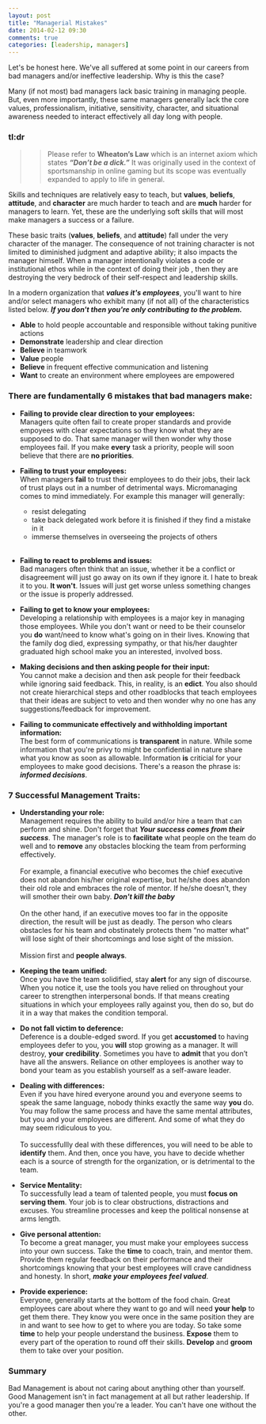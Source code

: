 ```yaml
---
layout: post
title: "Managerial Mistakes"
date: 2014-02-12 09:30
comments: true
categories: [leadership, managers]
---
```

Let's be honest here. We've all suffered at some point in our careers from bad managers and/or ineffective leadership. Why is this the case?

Many (if not most) bad managers lack basic training in managing people. But, even more importantly, these same managers generally lack the core values, professionalism, initiative, sensitivity, character, and situational awareness needed to interact effectively all day long with people.

### tl:dr
>> Please refer to **Wheaton’s Law** which is an internet axiom which states ***“Don’t be a dick.”*** It was originally used in the context of sportsmanship in online gaming but its scope was eventually expanded to apply to life in general.

Skills and techniques are relatively easy to teach, but **values**, **beliefs**, **attitude**, and **character** are much harder to teach and are **much** harder for managers to learn. Yet, these are the underlying soft skills that will most make managers a success or a failure.

These basic traits (**values**, **beliefs**, and **attitude**) fall under the very character of the manager. The consequence of not training character is not limited to diminished judgment  and adaptive ability; it also impacts the manager himself. When a manager intentionally violates a code or institutional ethos while in the context of doing their job , then they are destroying the very bedrock of their self-respect and leadership skills.

In a modern organization that ***values it's employees***, you'll want to hire and/or select managers who exhibit many (if not all) of the characteristics listed below. ***If you don't then you're only contributing to the problem.***

* **Able** to hold people accountable and responsible without taking punitive actions
* **Demonstrate** leadership and clear direction
* **Believe** in teamwork
* **Value** people
* **Believe** in frequent effective communication and listening
* **Want** to create an environment where employees are empowered

### There are fundamentally 6 mistakes that bad managers make:

* **Failing to provide clear direction to your employees:**<br>
Managers quite often fail to create proper standards and provide empoyees with clear expectations so they know what they are supposed to do. That same manager will then wonder why those employees fail. If you make **every** task a priority, people will soon believe that there are **no priorities**.<br>

* **Failing to trust your employees:**<br>
When managers **fail** to trust their employees to do their jobs, their lack of trust plays out in a number of detrimental ways. Micromanaging comes to mind immediately. For example this manager will generally:
	* resist delegating
	* take back delegated work before it is finished if they find a mistake in it
	* immerse themselves in overseeing the projects of others<br><br>

* **Failing to react to problems and issues:**<br>
Bad managers often think that an issue, whether it be a conflict or disagreement will just go away on its own if they ignore it. I hate to break it to you. **It won't**. Issues will just get worse unless something changes or the issue is properly addressed.<br>

* **Failing to get to know your employees:**<br>
Developing a relationship with employees is a major key in managing those employees. While you don't want or need to be their counselor you **do** want/need to know what's going on in their lives. Knowing that the family dog died, expressing sympathy, or that his/her daughter graduated high school make you an interested, involved boss.<br>

* **Making decisions and then asking people for their input:**<br>
You cannot make a decision and then ask people for their feedback while ignoring said feedback. This, in reality, is an **edict**.  You also should not create hierarchical steps and other roadblocks that teach employees that their ideas are subject to veto and then wonder why no one has any suggestions/feedback for improvement.<br>

* **Failing to communicate effectively and withholding important information:**<br>
The best form of communications is **transparent** in nature. While some information that you're privy to might be confidential in nature share what you know as soon as allowable. Information **is** criticial for your employees to make good decisions. There's a reason the phrase is: ***informed decisions***.<br>

### 7 Successful Management Traits:

* **Understanding your role:**<br>
Management requires the ability to build and/or hire a team that can perform and shine. Don't forget that ***Your success comes from their success***. The manager's role is to **facilitate** what people on the team do well and to **remove** any obstacles blocking the team from performing effectively.<br><br>For example, a financial executive who becomes the chief executive does not abandon his/her original expertise, but he/she does abandon their old role and embraces the role of mentor. If he/she doesn’t, they will smother their own baby. ***Don't kill the baby***<br><br>On the other hand, if an executive moves too far in the opposite direction, the result will be just as deadly. The person who clears obstacles for his team and obstinately protects them “no matter what” will lose sight of their shortcomings and lose sight of the mission.<br><br>Mission first and **people always**.<br>

* **Keeping the team unified:**<br>
Once you have the team solidified, stay **alert** for any sign of discourse. When you notice it, use the tools you have relied on throughout your career to strengthen interpersonal bonds. If that means creating situations in which your employees rally against you, then do so, but do it in a way that makes the condition temporal.<br>

* **Do not fall victim to deference:**<br>
Deference is a double-edged sword. If you get **accustomed** to having employees defer to you, you **will** stop growing as a manager. It will destroy, **your credibility**. Sometimes you have to **admit** that you don’t have all the answers. Reliance on other employees is another way to bond your team as you establish yourself as a self-aware leader.<br>

* **Dealing with differences:**<br>
Even if you have hired everyone around you and everyone seems to speak the same language, nobody thinks exactly the same way **you** do. You may follow the same process and have the same mental attributes, but you and your employees are different. And some of what they do may seem ridiculous to you.<br><br>To successfullly deal with these differences, you will need to be able to **identify** them. And then, once you have, you have to decide whether each is a source of strength for the organization, or is detrimental to the team.<br>

* **Service Mentality:**<br>
To successfully lead a team of talented people, you must **focus on serving them**. Your job is to clear obstructions, distractions and excuses. You streamline processes and keep the political nonsense at arms length.<br>

* **Give personal attention:**<br>
To become a great manager, you must make your employees success into your own success. Take the **time** to coach, train, and mentor them. Provide them regular feedback on their performance and their shortcomings knowing that your best employees will crave candidness and honesty. In short, ***make your employees feel valued***.<br>

* **Provide experience:**<br>
Everyone, generally starts at the bottom of the food chain. Great employees care about where they want to go and will need **your help** to get them there. They know you were once in the same position they are in and want to see how to get to where you are today. So take some **time** to help your people understand the business. **Expose** them to every part of the operation to round off their skills. **Develop** and **groom** them to take over your position.<br>

### Summary
Bad Management is about not caring about anything other than yourself. Good Management isn't in fact management at all but rather leadership. If you're a good manager then you're a leader. You can't have one without the other.
